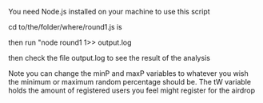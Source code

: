 You need Node.js installed on your machine to use this script

cd to/the/folder/where/round1.js is

then run "node round1 1>> output.log

then check the file output.log to see the result of the analysis

Note you can change the minP and maxP variables to whatever you wish the minimum or maximum random percentage should be. The tW variable holds the amount of registered users you feel might register for the airdrop
